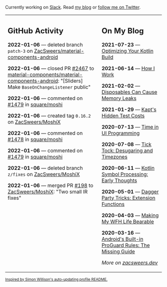 Currently working on [Slack](https://slack.com/). Read [my blog](https://zacsweers.dev/) or [follow me on Twitter](https://twitter.com/ZacSweers).

<table><tr><td valign="top" width="60%">

## GitHub Activity
<!-- githubActivity starts -->
**2022-01-06** — deleted branch `patch-3` on [ZacSweers/material-components-android](https://github.com/ZacSweers/material-components-android)

**2022-01-06** — closed PR [#2467](https://github.com/material-components/material-components-android/pull/2467) to [material-components/material-components-android](https://github.com/material-components/material-components-android): "[Sliders] Make `BaseOnChangeListener` public"

**2022-01-06** — commented on [#1479](https://github.com/square/moshi/issues/1479#issuecomment-1006931783) in [square/moshi](https://github.com/square/moshi)

**2022-01-06** — created tag `0.16.2` on [ZacSweers/MoshiX](https://github.com/ZacSweers/MoshiX)

**2022-01-06** — commented on [#1478](https://github.com/square/moshi/issues/1478#issuecomment-1006915564) in [square/moshi](https://github.com/square/moshi)

**2022-01-06** — commented on [#1479](https://github.com/square/moshi/issues/1479#issuecomment-1006915278) in [square/moshi](https://github.com/square/moshi)

**2022-01-06** — deleted branch `z/fixes` on [ZacSweers/MoshiX](https://github.com/ZacSweers/MoshiX)

**2022-01-06** — merged PR [#198](https://github.com/ZacSweers/MoshiX/pull/198) to [ZacSweers/MoshiX](https://github.com/ZacSweers/MoshiX): "Two small IR fixes"
<!-- githubActivity ends -->
</td><td valign="top" width="40%">

## On My Blog
<!-- blog starts -->
**2021-07-23** — [Optimizing Your Kotlin Build](https://www.zacsweers.dev/optimizing-your-kotlin-build/)

**2021-06-14** — [How I Work](https://www.zacsweers.dev/how-i-work/)

**2021-02-02** — [Disposables Can Cause Memory Leaks](https://www.zacsweers.dev/disposables-can-cause-memory-leaks/)

**2021-01-29** — [Kapt's Hidden Test Costs](https://www.zacsweers.dev/kapts-hidden-test-costs/)

**2020-07-13** — [Time in UI Programming](https://www.zacsweers.dev/time-in-ui/)

**2020-07-08** — [Tick Tock: Desugaring and Timezones](https://www.zacsweers.dev/ticktock-desugaring-timezones/)

**2020-06-11** — [Kotlin Symbol Processing: Early Thoughts](https://www.zacsweers.dev/kotlin-symbol-processor-early-thoughts/)

**2020-05-01** — [Dagger Party Tricks: Extension Functions](https://www.zacsweers.dev/dagger-party-tricks-extension-functions/)

**2020-04-03** — [Making My WFH Life Bearable](https://www.zacsweers.dev/making-wfh-life-bearable/)

**2020-03-16** — [Android's Built-in ProGuard Rules: The Missing Guide](https://www.zacsweers.dev/android-proguard-rules/)
<!-- blog ends -->
_More on [zacsweers.dev](https://zacsweers.dev/)_
</td></tr></table>

<sub><a href="https://simonwillison.net/2020/Jul/10/self-updating-profile-readme/">Inspired by Simon Willison's auto-updating profile README.</a></sub>